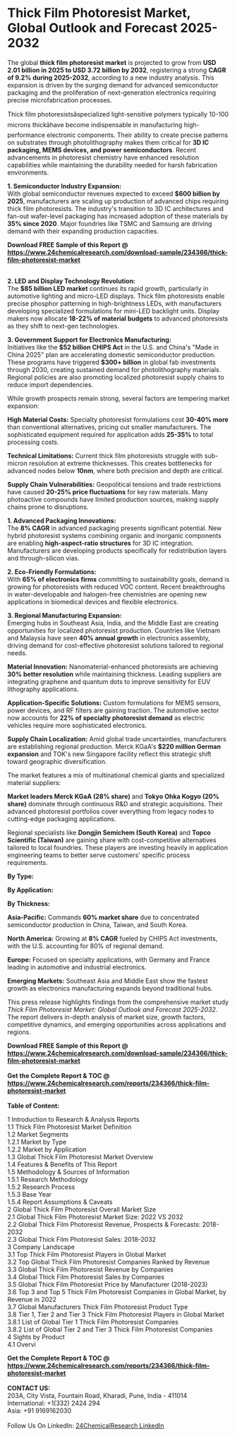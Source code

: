 <h1>Thick Film Photoresist Market, Global Outlook and Forecast 2025-2032</h1><p>The global <strong>thick film photoresist market</strong> is projected to grow from <strong>USD 2.01 billion in 2025 to USD 3.72 billion by 2032</strong>, registering a strong <strong>CAGR of 9.2% during 2025-2032</strong>, according to a new industry analysis. This expansion is driven by the surging demand for advanced semiconductor packaging and the proliferation of next-generation electronics requiring precise microfabrication processes.</p><p>Thick film photoresistsâspecialized light-sensitive polymers typically 10-100 microns thickâhave become indispensable in manufacturing high-performance electronic components. Their ability to create precise patterns on substrates through photolithography makes them critical for <strong>3D IC packaging, MEMS devices, and power semiconductors</strong>. Recent advancements in photoresist chemistry have enhanced resolution capabilities while maintaining the durability needed for harsh fabrication environments.</p><p><strong>1. Semiconductor Industry Expansion:</strong><br>
With global semiconductor revenues expected to exceed <strong>$600 billion by 2025</strong>, manufacturers are scaling up production of advanced chips requiring thick film photoresists. The industry's transition to 3D IC architectures and fan-out wafer-level packaging has increased adoption of these materials by <strong>35% since 2020</strong>. Major foundries like TSMC and Samsung are driving demand with their expanding production capacities.</p><div><b>Download FREE Sample of this Report @ 
            <a href="https://www.24chemicalresearch.com/download-sample/234366/thick-film-photoresist-market">
            https://www.24chemicalresearch.com/download-sample/234366/thick-film-photoresist-market</a></b></div><br><p><strong>2. LED and Display Technology Revolution:</strong><br>
The <strong>$85 billion LED market</strong> continues its rapid growth, particularly in automotive lighting and micro-LED displays. Thick film photoresists enable precise phosphor patterning in high-brightness LEDs, with manufacturers developing specialized formulations for mini-LED backlight units. Display makers now allocate <strong>18-22% of material budgets</strong> to advanced photoresists as they shift to next-gen technologies.</p><p><strong>3. Government Support for Electronics Manufacturing:</strong><br>
Initiatives like the <strong>$52 billion CHIPS Act</strong> in the U.S. and China's "Made in China 2025" plan are accelerating domestic semiconductor production. These programs have triggered <strong>$300+ billion</strong> in global fab investments through 2030, creating sustained demand for photolithography materials. Regional policies are also promoting localized photoresist supply chains to reduce import dependencies.</p><p>While growth prospects remain strong, several factors are tempering market expansion:</p><p><strong>High Material Costs:</strong> Specialty photoresist formulations cost <strong>30-40% more</strong> than conventional alternatives, pricing out smaller manufacturers. The sophisticated equipment required for application adds <strong>25-35%</strong> to total processing costs.</p><p><strong>Technical Limitations:</strong> Current thick film photoresists struggle with sub-micron resolution at extreme thicknesses. This creates bottlenecks for advanced nodes below <strong>10nm</strong>, where both precision and depth are critical.</p><p><strong>Supply Chain Vulnerabilities:</strong> Geopolitical tensions and trade restrictions have caused <strong>20-25% price fluctuations</strong> for key raw materials. Many photoactive compounds have limited production sources, making supply chains prone to disruptions.</p><p><strong>1. Advanced Packaging Innovations:</strong><br>
The <strong>8% CAGR</strong> in advanced packaging presents significant potential. New hybrid photoresist systems combining organic and inorganic components are enabling <strong>high-aspect-ratio structures</strong> for 3D IC integration. Manufacturers are developing products specifically for redistribution layers and through-silicon vias.</p><p><strong>2. Eco-Friendly Formulations:</strong><br>
With <strong>65% of electronics firms</strong> committing to sustainability goals, demand is growing for photoresists with reduced VOC content. Recent breakthroughs in water-developable and halogen-free chemistries are opening new applications in biomedical devices and flexible electronics.</p><p><strong>3. Regional Manufacturing Expansion:</strong><br>
Emerging hubs in Southeast Asia, India, and the Middle East are creating opportunities for localized photoresist production. Countries like Vietnam and Malaysia have seen <strong>40% annual growth</strong> in electronics assembly, driving demand for cost-effective photoresist solutions tailored to regional needs.</p><p><strong>Material Innovation:</strong> Nanomaterial-enhanced photoresists are achieving <strong>30% better resolution</strong> while maintaining thickness. Leading suppliers are integrating graphene and quantum dots to improve sensitivity for EUV lithography applications.</p><p><strong>Application-Specific Solutions:</strong> Custom formulations for MEMS sensors, power devices, and RF filters are gaining traction. The automotive sector now accounts for <strong>22% of specialty photoresist demand</strong> as electric vehicles require more sophisticated electronics.</p><p><strong>Supply Chain Localization:</strong> Amid global trade uncertainties, manufacturers are establishing regional production. Merck KGaA's <strong>$220 million German expansion</strong> and TOK's new Singapore facility reflect this strategic shift toward geographic diversification.</p><p>The market features a mix of multinational chemical giants and specialized material suppliers:</p><p><strong>Market leaders Merck KGaA (28% share)</strong> and <strong>Tokyo Ohka Kogyo (20% share)</strong> dominate through continuous R&amp;D and strategic acquisitions. Their advanced photoresist portfolios cover everything from legacy nodes to cutting-edge packaging applications.</p><p>Regional specialists like <strong>Dongjin Semichem (South Korea)</strong> and <strong>Topco Scientific (Taiwan)</strong> are gaining share with cost-competitive alternatives tailored to local foundries. These players are investing heavily in application engineering teams to better serve customers' specific process requirements.</p><p><strong>By Type:</strong></p><p><strong>By Application:</strong></p><p><strong>By Thickness:</strong></p><p><strong>Asia-Pacific:</strong> Commands <strong>60% market share</strong> due to concentrated semiconductor production in China, Taiwan, and South Korea.</p><p><strong>North America:</strong> Growing at <strong>8% CAGR</strong> fueled by CHIPS Act investments, with the U.S. accounting for 80% of regional demand.</p><p><strong>Europe:</strong> Focused on specialty applications, with Germany and France leading in automotive and industrial electronics.</p><p><strong>Emerging Markets:</strong> Southeast Asia and Middle East show the fastest growth as electronics manufacturing expands beyond traditional hubs.</p><p>This press release highlights findings from the comprehensive market study <em>Thick Film Photoresist Market: Global Outlook and Forecast 2025-2032</em>. The report delivers in-depth analysis of market size, growth factors, competitive dynamics, and emerging opportunities across applications and regions.</p><div><b>Download FREE Sample of this Report @ 
            <a href="https://www.24chemicalresearch.com/download-sample/234366/thick-film-photoresist-market">
            https://www.24chemicalresearch.com/download-sample/234366/thick-film-photoresist-market</a></b></div><br><div><b>Get the Complete Report & TOC @ 
            <a href="https://www.24chemicalresearch.com/reports/234366/thick-film-photoresist-market">
            https://www.24chemicalresearch.com/reports/234366/thick-film-photoresist-market</a></b></div><br>
            <b>Table of Content:</b><p>1 Introduction to Research & Analysis Reports<br />
    1.1 Thick Film Photoresist Market Definition<br />
    1.2 Market Segments<br />
        1.2.1 Market by Type<br />
        1.2.2 Market by Application<br />
    1.3 Global Thick Film Photoresist Market Overview<br />
    1.4 Features & Benefits of This Report<br />
    1.5 Methodology & Sources of Information<br />
        1.5.1 Research Methodology<br />
        1.5.2 Research Process<br />
        1.5.3 Base Year<br />
        1.5.4 Report Assumptions & Caveats<br />
2 Global Thick Film Photoresist Overall Market Size<br />
    2.1 Global Thick Film Photoresist Market Size: 2022 VS 2032<br />
    2.2 Global Thick Film Photoresist Revenue, Prospects & Forecasts: 2018-2032<br />
    2.3 Global Thick Film Photoresist Sales: 2018-2032<br />
3 Company Landscape<br />
    3.1 Top Thick Film Photoresist Players in Global Market<br />
    3.2 Top Global Thick Film Photoresist Companies Ranked by Revenue<br />
    3.3 Global Thick Film Photoresist Revenue by Companies<br />
    3.4 Global Thick Film Photoresist Sales by Companies<br />
    3.5 Global Thick Film Photoresist Price by Manufacturer (2018-2023)<br />
    3.6 Top 3 and Top 5 Thick Film Photoresist Companies in Global Market, by Revenue in 2022<br />
    3.7 Global Manufacturers Thick Film Photoresist Product Type<br />
    3.8 Tier 1, Tier 2 and Tier 3 Thick Film Photoresist Players in Global Market<br />
        3.8.1 List of Global Tier 1 Thick Film Photoresist Companies<br />
        3.8.2 List of Global Tier 2 and Tier 3 Thick Film Photoresist Companies<br />
4 Sights by Product<br />
    4.1 Overvi</p><div><b>Get the Complete Report & TOC @ 
            <a href="https://www.24chemicalresearch.com/reports/234366/thick-film-photoresist-market">
            https://www.24chemicalresearch.com/reports/234366/thick-film-photoresist-market</a></b></div><br><b>CONTACT US:</b><br>
            203A, City Vista, Fountain Road, Kharadi, Pune, India - 411014<br>
            International: +1(332) 2424 294<br>
            Asia: +91 9169162030 <br><br>
            Follow Us On LinkedIn: <a href="https://www.linkedin.com/company/24chemicalresearch/">24ChemicalResearch LinkedIn</a>